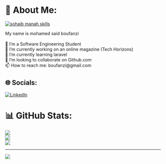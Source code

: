 # 💫 About Me:
<p>
<a href="https://git.io/typing-svg"><img src="https://readme-typing-svg.demolab.com?font=Fira+Code&size=24&duration=4000&pause=1000&color=F70000&background=FFFFFF00&width=700&height=51&lines=Software+Enginner;DevOps+Enginner;" alt="sohaib manah skills " /></a>
</p>
My name is mohamed said boufanzi<br><br>👤 I’m a Software Engineering Student<br>🔭 I’m currently working on an online magazine (Tech Horizons)<br>🌱 I’m currently learning laravel<br>👯 I’m looking to collaborate on Github.com<br>📫 How to reach me: boufanzi@gmail.com


## 🌐 Socials:
[![LinkedIn](https://img.shields.io/badge/LinkedIn-%230077B5.svg?logo=linkedin&logoColor=white)](https://linkedin.com/in/https://www.linkedin.com/in/mohamedsaidboufanzi/) 
# 📊 GitHub Stats:
![](https://github-readme-stats.vercel.app/api?username=msboufanzi&theme=dark&hide_border=false&include_all_commits=false&count_private=false)<br/>
![](https://github-readme-streak-stats.herokuapp.com/?user=msboufanzi&theme=dark&hide_border=false)<br/>
![](https://github-readme-stats.vercel.app/api/top-langs/?username=msboufanzi&theme=dark&hide_border=false&include_all_commits=false&count_private=false&layout=compact)

---
[![](https://visitcount.itsvg.in/api?id=msboufanzi&icon=0&color=0)](https://visitcount.itsvg.in)

<!-- Proudly created with GPRM ( https://gprm.itsvg.in ) -->
